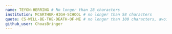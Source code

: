 ```yaml
---
name: TEYON-HERRING # No longer than 28 characters
institution: MCARTHUR-HIGH-SCHOOL # no longer than 58 characters
quote: CS-WILL-BE-THE-DEATH-OF-ME # no longer than 100 characters, avoid using quotes(") to guarantee the format remains the same.
github_user: ChoasBringer
---
```

